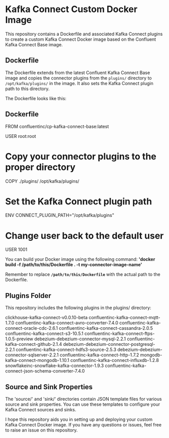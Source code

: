 # Kafka Connect Custom Docker Image

This repository contains a Dockerfile and associated Kafka Connect plugins to create a custom Kafka Connect Docker image based on the Confluent Kafka Connect Base image.

## Dockerfile

The Dockerfile extends from the latest Confluent Kafka Connect Base image and copies the connector plugins from the `plugins/` directory to `/opt/kafka/plugins/` in the image. It also sets the Kafka Connect plugin path to this directory. 

The Dockerfile looks like this:

## Dockerfile
FROM confluentinc/cp-kafka-connect-base:latest

USER root:root

# Copy your connector plugins to the proper directory
COPY ./plugins/ /opt/kafka/plugins/

# Set the Kafka Connect plugin path
ENV CONNECT_PLUGIN_PATH="/opt/kafka/plugins"

# Change user back to the default user
USER 1001

You can build your Docker image using the following command:
**'docker build -f /path/to/this/Dockerfile . -t my-connector-image-name'**

Remember to replace **`/path/to/this/Dockerfile`** with the actual path to the Dockerfile.


## Plugins Folder
This repository includes the following plugins in the plugins/ directory:

clickhouse-kafka-connect-v0.0.10-beta
confluentinc-kafka-connect-mqtt-1.7.0
confluentinc-kafka-connect-avro-converter-7.4.0
confluentinc-kafka-connect-oracle-cdc-2.6.1
confluentinc-kafka-connect-cassandra-2.0.5
confluentinc-kafka-connect-s3-10.5.1
confluentinc-kafka-connect-ftps-1.0.5-preview
debezium-debezium-connector-mysql-2.2.1
confluentinc-kafka-connect-github-2.1.4
debezium-debezium-connector-postgresql-2.2.1
confluentinc-kafka-connect-hdfs3-source-2.5.3
debezium-debezium-connector-sqlserver-2.2.1
confluentinc-kafka-connect-http-1.7.2
mongodb-kafka-connect-mongodb-1.10.1
confluentinc-kafka-connect-influxdb-1.2.8
snowflakeinc-snowflake-kafka-connector-1.9.3
confluentinc-kafka-connect-json-schema-converter-7.4.0

## Source and Sink Properties
The 'source/' and 'sink/' directories contain JSON template files for various source and sink properties. You can use these templates to configure your Kafka Connect sources and sinks.

I hope this repository aids you in setting up and deploying your custom Kafka Connect Docker image. If you have any questions or issues, feel free to raise an issue on this repository.

